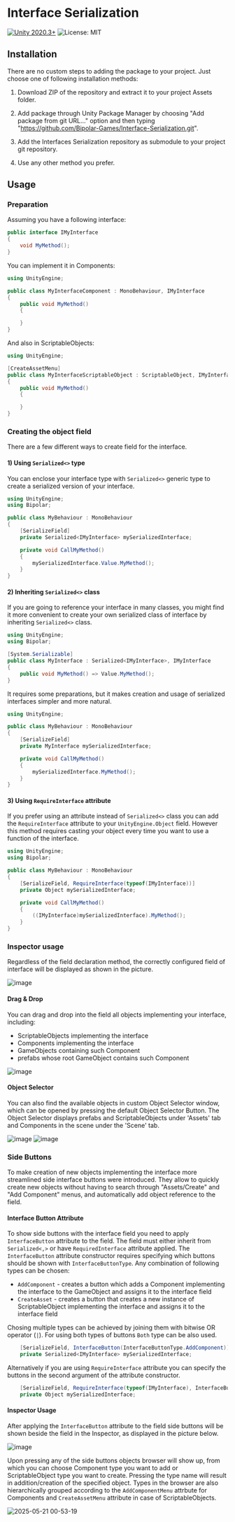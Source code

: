 # Interface Serialization
[![Unity 2020.3+](https://img.shields.io/badge/unity-2019.4%2B-blue.svg)](https://unity3d.com/get-unity/download)
![License: MIT](https://img.shields.io/badge/License-MIT-brightgreen.svg)

## Installation 
There are no custom steps to adding the package to your project. Just choose one of following installation methods:

1) Download ZIP of the repository and extract it to your project Assets folder.

2) Add package through Unity Package Manager by choosing "Add package from git URL..." option and then typing "https://github.com/Bipolar-Games/Interface-Serialization.git".

3) Add the Interfaces Serialization repository as submodule to your project git repository.

4) Use any other method you prefer.

## Usage

### Preparation
Assuming you have a following interface:

```cs
public interface IMyInterface
{
    void MyMethod();
}
```

You can implement it in Components:
```cs
using UnityEngine;

public class MyInterfaceComponent : MonoBehaviour, IMyInterface
{
    public void MyMethod()
    {

    }
}
```

And also in ScriptableObjects: 
```cs
using UnityEngine;

[CreateAssetMenu]
public class MyInterfaceScriptableObject : ScriptableObject, IMyInterface
{
    public void MyMethod()
    {

    }
}
```

### Creating the object field

There are a few different ways to create field for the interface. 

#### 1) Using `Serialized<>` type

You can enclose your interface type with `Serialized<>` generic type to create a serialized version of your interface.

```cs
using UnityEngine;
using Bipolar;

public class MyBehaviour : MonoBehaviour
{
    [SerializeField]
    private Serialized<IMyInterface> mySerializedInterface;

    private void CallMyMethod()
    {
        mySerializedInterface.Value.MyMethod();
    }
}
```

#### 2) Inheriting `Serialized<>` class

If you are going to reference your interface in many classes, you might find it more convenient to create your own serialized class of interface by inheriting `Serialized<>` class.

```cs
using UnityEngine;
using Bipolar;

[System.Serializable]
public class MyInterface : Serialized<IMyInterface>, IMyInterface
{
    public void MyMethod() => Value.MyMethod();
}
```

It requires some preparations, but it makes creation and usage of serialized interfaces simpler and more natural.

```cs
using UnityEngine;

public class MyBehaviour : MonoBehaviour
{
    [SerializeField]
    private MyInterface mySerializedInterface;

    private void CallMyMethod()
    {
        mySerializedInterface.MyMethod();
    }
}
```

#### 3) Using `RequireInterface` attribute

If you prefer using an attribute instead of `Serialized<>` class you can add the `RequireInterface` attribute to your `UnityEngine.Object` field. However this method requires casting your object every time you want to use a function of the interface.

```cs
using UnityEngine;
using Bipolar;

public class MyBehaviour : MonoBehaviour
{
    [SerializeField, RequireInterface(typeof(IMyInterface))]
    private Object mySerializedInterface;

    private void CallMyMethod()
    {
        ((IMyInterface)mySerializedInterface).MyMethod();
    }
}
```

### Inspector usage

Regardless of the field declaration method, the correctly configured field of interface will be displayed as shown in the picture.

![image](https://github.com/user-attachments/assets/23727899-8c6d-40d2-ae25-bb860b7ec003)

#### Drag & Drop

You can drag and drop into the field all objects implementing your interface, including:
- ScriptableObjects implementing the interface
- Components implementing the interface
- GameObjects containing such Component
- prefabs whose root GameObject contains such Component

![image](https://github.com/user-attachments/assets/d4ca99ed-1121-4828-9707-280fc88241a6)

#### Object Selector

You can also find the available objects in custom Object Selector window, which can be opened by pressing the default Object Selector Button. The Object Selector displays prefabs and ScriptableObjects under 'Assets' tab and Components in the scene under the 'Scene' tab.

![image](https://github.com/user-attachments/assets/65514655-23e2-4617-bca9-ebdff2465262)
![image](https://github.com/user-attachments/assets/690786ff-8bea-418f-a592-37a87c4c8c42)


### Side Buttons
To make creation of new objects implementing the interface more streamlined side interface buttons were introduced. They allow to quickly create new objects without having to search through "Assets/Create" and "Add Component" menus, and automatically add object reference to the field.

#### Interface Button Attribute
To show side buttons with the interface field you need to apply `InterfaceButton` attribute to the field. The field must either inherit from `Serialized<,>` or have `RequiredInterface` attribute applied. The `InterfaceButton` attribute constructor requires specifying which buttons should be shown with `InterfaceButtonType`. Any combination of following types can be chosen:
- `AddComponent` - creates a button which adds a Component implementing the interface to the GameObject and assigns it to the interface field
- `CreateAsset` - creates a button that creates a new instance of ScriptableObject implementing the interface and assigns it to the interface field


Chosing multiple types can be achieved by joining them with bitwise OR operator (`|`).
For using both types of buttons `Both` type can be also used.
 
```cs
    [SerializeField, InterfaceButton(InterfaceButtonType.AddComponent)]
    private Serialized<IMyInterface> mySerializedInterface;
```

Alternatively if you are using `RequireInterface` attribute you can specify the buttons in the second argument of the attribute constructor.

```cs
    [SerializeField, RequireInterface(typeof(IMyInterface), InterfaceButtonType.CreateAsset)]
    private Object mySerializedInterface;
```

#### Inspector Usage
After applying the `InterfaceButton` attribute to the field side buttons will be shown beside the field in the Inspector, as displayed in the picture below.

![image](https://github.com/user-attachments/assets/32f3167e-8fe3-44e1-b165-0550688c1b3d)

Upon pressing any of the side buttons objects browser will show up, from which you can choose Component type you want to add or ScriptableObject type you want to create. Pressing the type name will result in addition/creation of the specified object. Types in the browser are also hierarchically grouped according to the `AddComponentMenu` attrbute for Components and `CreateAssetMenu` attribute in case of ScriptableObjects.

![2025-05-21 00-53-19](https://github.com/user-attachments/assets/f69af170-2846-42c0-9638-cbd27387269f)

